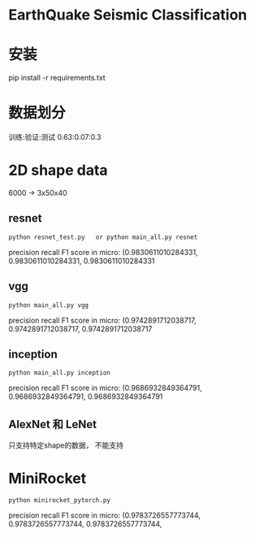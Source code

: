 # EarthQuake Seismic Classification

# 安装

pip install -r requirements.txt

# 数据划分

训练:验证:测试   0.63:0.07:0.3

# 2D shape data

6000 -> 3x50x40

## resnet

```
python resnet_test.py   or python main_all.py resnet
```

precision recall  F1 score in micro: (0.9830611010284331, 0.9830611010284331, 0.9830611010284331

## vgg

```
python main_all.py vgg
```

precision recall  F1 score in micro: (0.9742891712038717, 0.9742891712038717, 0.9742891712038717

## inception

```
python main_all.py inception   
```

precision recall  F1 score in micro: (0.9686932849364791, 0.9686932849364791, 0.9686932849364791

## AlexNet 和 LeNet

只支持特定shape的数据， 不能支持

# MiniRocket

```
python minirocket_pytorch.py
```

precision recall  F1 score in micro: (0.9783726557773744, 0.9783726557773744, 0.9783726557773744,
